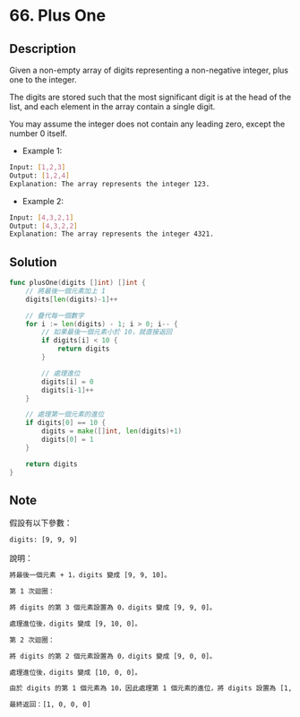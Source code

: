 # 66. Plus One

## Description

Given a non-empty array of digits representing a non-negative integer, plus one to the integer.

The digits are stored such that the most significant digit is at the head of the list, and each element in the array contain a single digit.

You may assume the integer does not contain any leading zero, except the number 0 itself.

- Example 1:

```BASH
Input: [1,2,3]
Output: [1,2,4]
Explanation: The array represents the integer 123.
```

- Example 2:

```BASH
Input: [4,3,2,1]
Output: [4,3,2,2]
Explanation: The array represents the integer 4321.
```

## Solution

```GO
func plusOne(digits []int) []int {
	// 將最後一個元素加上 1
	digits[len(digits)-1]++

	// 疊代每一個數字
	for i := len(digits) - 1; i > 0; i-- {
		// 如果最後一個元素小於 10，就直接返回
		if digits[i] < 10 {
			return digits
		}

		// 處理進位
		digits[i] = 0
		digits[i-1]++
	}

	// 處理第一個元素的進位
	if digits[0] == 10 {
		digits = make([]int, len(digits)+1)
		digits[0] = 1
	}

	return digits
}
```

## Note

假設有以下參數：

```BASH
digits: [9, 9, 9]
```

說明：

```BASH
將最後一個元素 + 1，digits 變成 [9, 9, 10]。

第 1 次迴圈：

將 digits 的第 3 個元素設置為 0，digits 變成 [9, 9, 0]。

處理進位後，digits 變成 [9, 10, 0]。

第 2 次迴圈：

將 digits 的第 2 個元素設置為 0，digits 變成 [9, 0, 0]。

處理進位後，digits 變成 [10, 0, 0]。

由於 digits 的第 1 個元素為 10，因此處理第 1 個元素的進位，將 digits 設置為 [1, 0, 0, 0]。

最終返回：[1, 0, 0, 0]
```
